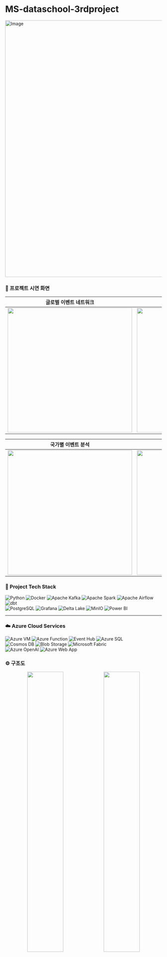 # MS-dataschool-3rdproject

<img width="1510" height="824" alt="Image" src="https://github.com/user-attachments/assets/5c5c1ca3-0b65-4cfc-8761-f992f3118e03" />

### 📸 프로젝트 시연 화면

| **글로벌 이벤트 네트워크** | **국가별 지도요약 현황** |
|:--------------------------:|:----------------------------:|
| <img src="https://github.com/user-attachments/assets/e2843a69-13e0-4a59-800d-3133e09d276b" width="400"/> | <img src="https://github.com/user-attachments/assets/ee3ac615-8727-41a5-a7ed-1a6f214afc5e" width="400"/> |

| **국가별 이벤트 분석** | **전체 현황 대시보드** |
|:--------------------------:|:----------------------:|
| <img src="https://github.com/user-attachments/assets/1646f49d-d4ca-468d-861f-a24b6341ea28" width="400"/> | <img src="https://github.com/user-attachments/assets/506b68a6-feaf-4f5a-b56e-149d4384181c"  width="400"/> |

### 🚀 Project Tech Stack

![Python](https://img.shields.io/badge/Python-3776AB?style=for-the-badge&logo=python&logoColor=white)  ![Docker](https://img.shields.io/badge/Docker-2496ED?style=for-the-badge&logo=docker&logoColor=white)  ![Apache Kafka](https://img.shields.io/badge/Kafka-231F20?style=for-the-badge&logo=apachekafka&logoColor=white)  ![Apache Spark](https://img.shields.io/badge/Apache%20Spark-E25A1C?style=for-the-badge&logo=apachespark&logoColor=white)  ![Apache Airflow](https://img.shields.io/badge/Apache%20Airflow-017CEE?style=for-the-badge&logo=apacheairflow&logoColor=white)  ![dbt](https://img.shields.io/badge/dbt-FF694B?style=for-the-badge&logo=dbt&logoColor=white)  
![PostgreSQL](https://img.shields.io/badge/PostgreSQL-4169E1?style=for-the-badge&logo=postgresql&logoColor=white)  ![Grafana](https://img.shields.io/badge/Grafana-F46800?style=for-the-badge&logo=grafana&logoColor=white) ![Delta Lake](https://img.shields.io/badge/Delta%20Lake-0E73AB?style=for-the-badge&logo=databricks&logoColor=white)  ![MinIO](https://img.shields.io/badge/MinIO-C72E49?style=for-the-badge&logo=minio&logoColor=white) ![Power BI](https://img.shields.io/badge/Power%20BI-F2C811?style=for-the-badge&logo=powerbi&logoColor=black) 

---

### ☁️ Azure Cloud Services

![Azure VM](https://img.shields.io/badge/Azure%20VM-0078D4?style=for-the-badge&logo=microsoftazure&logoColor=white)  ![Azure Function](https://img.shields.io/badge/Azure%20Function-0062AD?style=for-the-badge&logo=azurefunctions&logoColor=white)  ![Event Hub](https://img.shields.io/badge/Event%20Hub-0078D4?style=for-the-badge&logo=microsoftazure&logoColor=white)  ![Azure SQL](https://img.shields.io/badge/Azure%20SQL%20Database-CC2927?style=for-the-badge&logo=microsoftsqlserver&logoColor=white)  
![Cosmos DB](https://img.shields.io/badge/Cosmos%20DB-0078D4?style=for-the-badge&logo=azurecosmosdb&logoColor=white)  ![Blob Storage](https://img.shields.io/badge/Azure%20Blob%20Storage-0089D6?style=for-the-badge&logo=microsoftazure&logoColor=white)  ![Microsoft Fabric](https://img.shields.io/badge/Microsoft%20Fabric-0078D4?style=for-the-badge&logo=microsoft&logoColor=white)  
![Azure OpenAI](https://img.shields.io/badge/Azure%20OpenAI-1389FD?style=for-the-badge&logo=openai&logoColor=white) ![Azure Web App](https://img.shields.io/badge/Azure%20Web%20App-0078D4?style=for-the-badge&logo=microsoftazure&logoColor=white)  



### ⚙️ 구조도

<p align="center">
  <img src="https://github.com/user-attachments/assets/ff596eb3-533a-479e-bd9f-be8b54285393" width="48%" />
  <img src="https://github.com/user-attachments/assets/8c0ff56a-89ec-463c-942f-b4715498ffe4" width="48%" />
</p>

